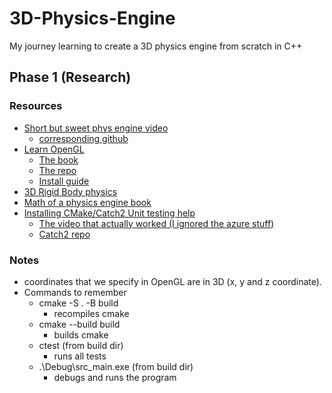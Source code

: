 # 3D-Physics-Engine
My journey learning to create a 3D physics engine from scratch in C++

## Phase 1 (Research)
### Resources
- [Short but sweet phys engine video](https://www.youtube.com/watch?v=lS_qeBy3aQI)
  - [corresponding github](https://github.com/johnBuffer/VerletSFML/)
- [Learn OpenGL](https://learnopengl.com/)
  - [The book](https://learnopengl.com/book/book_pdf.pdf)
  - [The repo](https://github.com/JoeyDeVries/learnopengl)
  - [Install guide](https://www.youtube.com/watch?v=Y4F0tI7WlDs)
- [3D Rigid Body physics](https://www.youtube.com/watch?v=4r_EvmPKOvY)
- [Math of a physics engine book](https://www.r-5.org/files/books/computers/algo-list/realtime-3d/Ian_Millington-Game_Physics_Engine_Development-EN.pdf)
- [Installing CMake/Catch2 Unit testing help](https://www.youtube.com/watch?v=eBByZNtnpFM)
  - [The video that actually worked (I ignored the azure stuff)](https://www.youtube.com/watch?v=6Uq0h_wX8_o)
  - [Catch2 repo](https://github.com/catchorg/Catch2/tree/devel)
  

### Notes
- coordinates that we specify in OpenGL are in 3D (x, y and z coordinate).
- Commands to remember
  - cmake -S . -B build
    - recompiles cmake
  - cmake --build build
    - builds cmake
  - ctest (from build dir)
    - runs all tests
  - .\Debug\src_main.exe (from build dir)
    - debugs and runs the program
